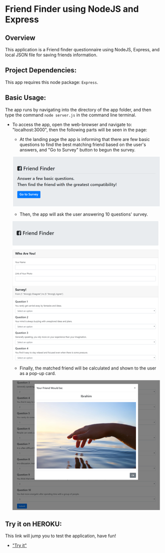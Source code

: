 # Friend Finder using NodeJS and Express 

## Overview
This application is a Friend finder questionnaire using NodeJS, Express, and local JSON file for saving friends information.

## Project Dependencies:
This app requires this node package: `Express`.

## Basic Usage:
The app runs by navigating into the directory of the app folder, and then type the command  `node server.js` in the command line terminal.

* To access the app, open the web-browser and navigate to: "localhost:3000", then the following parts will be seen in the page:
  * At the landing page the app is informing that there are few basic questions to find the best matching friend based on the user's answers, and "Go to Survey" button to begun the survey.

  ![a Screenshot of landing page](./images/landing.PNG)

  * Then, the app will ask the user answering 10 questions' survey.

  ![a Screenshot of survey page](./images/survey.PNG)

  * Finally, the matched friend will be calculated and shown to the user as a pop-up card.
  
  ![a Screenshot of result page](./images/result.PNG)


## Try it on HEROKU:
This link will jump you to test the application, have fun!
 
  * ["Try it"](https://obscure-fortress-70569.herokuapp.com/)

